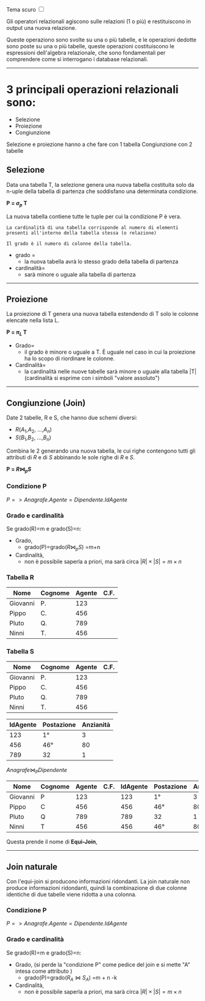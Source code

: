<link rel="stylesheet" href="../style.css">

<label for="tema">Tema scuro</label>
<input type="checkbox" id="tema-scuro"></input>

Gli operatori relazionali agiscono sulle relazioni (1 o più) e restituiscono in output una nuova relazione.

Queste operaziono sono svolte su una o più tabelle, e le operazioni dedotte sono poste su una o più tabelle, queste operazioni costituiscono le espressioni dell'algebra relazionale, che sono fondamentali per comprendere come si interrogano i database relazionali.

---

# 3 principali operazioni relazionali sono:

-   Selezione
-   Proiezione
-   Congiunzione

Selezione e proiezione hanno a che fare con 1 tabella
Congiunzione con 2 tabelle

## Selezione

Data una tabella T, la selezione genera una nuova tabella costituita solo da n-uple della tabella di partenza che soddisfano una determinata condizione.

**P = $\sigma_{p}$ T**

La nuova tabella contiene tutte le tuple per cui la condizione P è vera.

```
La cardinalità di una tabella corrisponde al numero di elementi presenti all'interno della tabella stessa (o relazione)

Il grado è il numero di colonne della tabella.
```

-   grado =
    -   la nuova tabella avrà lo stesso grado della tabella di partenza
-   cardinalità=
    -   sarà minore o uguale alla tabella di partenza

---

## Proiezione

La proiezione di T genera una nuova tabella estendendo di T solo le colonne elencate nella lista L.

**P = $\pi_{L}$ T**

-   Grado=
    -   il grado è minore o uguale a T. È uguale nel caso in cui la proiezione ha lo scopo di riordinare le colonne.
-   Cardinalità=
    -   la cardinalità nelle nuove tabelle sarà minore o uguale alla tabella |T| (cardinalità si esprime con i simboli "valore assoluto")

---

## Congiunzione (Join)

Date 2 tabelle, R e S, che hanno due schemi diversi:

-   $R$($A_{1}$,$A_{2}$, ...,$A_{n}$)
-   $S$($B_{1}$,$B_{2}$, ...,$B_{n}$)

Combina le 2 generando una nuova tabella, le cui righe contengono tutti gli attributi di $R$ e di $S$ abbinando le sole righe di $R$ e $S$.

**P = $R \Join_{p} S$**

### Condizione P

$P => Anagrafe.Agente = Dipendente.IdAgente$

### Grado e cardinalità

Se grado(R)=m e grado(S)=n:

-   Grado,
    -   grado(P)=grado($R \Join_{p} S$) =m+n
-   Cardinalità,
    -   non è possibile saperla a priori, ma sarà circa $|R| \times |S| = m \times n$

### Tabella R

| Nome     | Cognome | Agente | C.F. |
| -------- | ------- | ------ | ---- |
| Giovanni | P.      | 123    |      |
| Pippo    | C.      | 456    |      |
| Pluto    | Q.      | 789    |      |
| Ninni    | T.      | 456    |      |

### Tabella S

| Nome     | Cognome | Agente | C.F. |
| -------- | ------- | ------ | ---- |
| Giovanni | P.      | 123    |      |
| Pippo    | C.      | 456    |      |
| Pluto    | Q.      | 789    |      |
| Ninni    | T.      | 456    |      |

| IdAgente | Postazione | Anzianità |
| -------- | ---------- | --------- |
| 123      | 1°         | 3         |
| 456      | 46°        | 80        |
| 789      | 32         | 1         |

$Anagrafe \Join_{P} Dipendente$

| Nome     | Cognome | Agente | C.F. | IdAgente | Postazione | Anzianità |
| -------- | ------- | ------ | ---- | -------- | ---------- | --------- |
| Giovanni | P       | 123    |      | 123      | 1°         | 3         |
| Pippo    | C       | 456    |      | 456      | 46°        | 80        |
| Pluto    | Q       | 789    |      | 789      | 32         | 1         |
| Ninni    | T       | 456    |      | 456      | 46°        | 80        |

Questa prende il nome di **Equi-Join**,

---

## Join naturale

Con l'equi-join si producono informazioni ridondanti.
La join naturale non produce informazioni ridondanti, quindi la combinazione di due colonne identiche di due tabelle viene ridotta a una colonna.

### Condizione P

$P => Anagrafe.Agente = Dipendente.IdAgente$

### Grado e cardinalità

Se grado(R)=m e grado(S)=n:

-   Grado, (si perde la "condizione P" come pedice del join e si mette "A" intesa come attributo )
    -   grado(P)=grado($R_{A} \Join S_{A}$) =m + n -k
-   Cardinalità,
    -   non è possibile saperla a priori, ma sarà circa $|R| \times |S| = m \times n$
